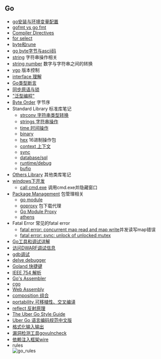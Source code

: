 ## Go
- [go安装与环境变量配置](install_path.md)
- [gofmt vs go fmt](gofmt.md)
- [Compiler Directives](CompilerDirectives.md)
- [for select](for-select.md)
- [byte和rune](byte_rune.md)
- [go byte字节与ascii码](ACSII.md)
- [string](string.md) 字符串操作相关
- [string number](StringToNumber.md) 数字与字符串之间的转换
- [vgo](vgo.md) 版本控制
- [interface 理解](interface.md)
- [Go类型断言](Assertion.md)
- [同步原语与锁](sync-primitives.md)
- ["泛型编程"](generic-programming.md)
- [Byte Order](ByteOrder.md) 字节序
- Standard Library 标准库笔记
	- [strconv 字符串类型转换](StandardLibrary/strconv.md)
	- [strings 字符串操作](StandardLibrary/strings.md)
	- [time 时间操作](StandardLibrary/time.md)
	- [binary](StandardLibrary/binary.md)
	- [hex](StandardLibrary/hex.md) 16进制操作包
	- [context 上下文](StandardLibrary/context.md)
	- [sync](StandardLibrary/sync.md)
	- [database/sql](StandardLibrary/database_sql.md)
	- [runtime/debug](StandardLibrary/runtime_debug.md)
	- [bufio](StandardLibrary/bufio.md)
- [Others Library](OthersLibrary/README.md) 其他类库笔记
- [windows下开发](windows/README.md)
	- [call cmd.exe](windows/call_cmd.md) 调用cmd.exe并隐藏窗口
- [Package Management](README.md) 包管理相关
	- [go module](PackageManagement/gomodule.md)
	- [goproxy](PackageManagement/goproxy.md) 包下载代理
	- [Go Module Proxy](PackageManagement/GoModuleProxy.md)
	- [athens](PackageManagement/athens.md)
- Fatal Error 常见的fatal error
	- [fatal error: concurrent map read and map write](FatalError/ConcurrentMap.md)并发读写map错误
	- [fatal error: sync: unlock of unlocked mutex](FatalError/mutex.md)
- [Go工具和调试详解](go_tools.md)
- [访问DWARF调试信息](dwarf.md)
- [gdb调试](gdb.md)
- [delve debugger](delve.md)
- [Goland 快捷键](goland.md)
- [IEEE 754 解析](IEEE754.md)
- [Go's Assembler](asm.md)
- [cgo](cgo.md)
- [Web Assembly](WebAssembly.md)
- [composition 组合](composition.md)
- [portability 可移植性、交叉编译](portability.md)
- [reflect 反射原理](reflect.md)
- [The Uber Go Style Guide](https://github.com/uber-go/guide)
- [Uber Go 语言编码规范中文版](https://github.com/xxjwxc/uber_go_guide_cn)
- [格式化输入输出](format.md)
- [漏洞检测工具govulncheck](govulncheck.md)
- [依赖注入框架wire](wire.md)
- rules  
![go_rules](../../images/go_rules.png)